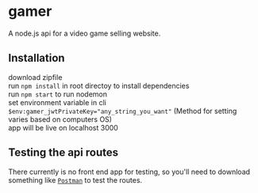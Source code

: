 # gamer
A node.js api for a video game selling website.
## Installation
download zipfile<br>
run `npm install` in root directoy to install dependencies<br>
run `npm start` to run nodemon<br>
set environment variable in cli `$env:gamer_jwtPrivateKey="any_string_you_want"` (Method for setting varies based on computers OS)<br>
app will be live on localhost 3000
## Testing the api routes
There currently is no front end app for testing, so you'll need to download something like [`Postman`](https://www.postman.com/) to test the routes.

